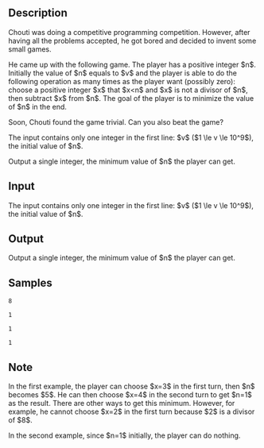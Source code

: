 ## Description

<div><p>Chouti was doing a competitive programming competition. However, after having all the problems accepted, he got bored and decided to invent some small games.</p><p>He came up with the following game. The player has a positive integer $n$. Initially the value of $n$ equals to $v$ and the player is able to do the following operation as many times as the player want (possibly zero): choose a positive integer $x$ that $x&lt;n$ and $x$ is not a divisor of $n$, then subtract $x$ from $n$. The goal of the player is to minimize the value of $n$ in the end.</p><p>Soon, Chouti found the game trivial. Can you also beat the game?</p></div><div class="input-specification"><p>The input contains only one integer in the first line: $v$ ($1 \le v \le 10^9$), the initial value of $n$.</p></div><div class="output-specification"><p>Output a single integer, the minimum value of $n$ the player can get.</p></div>

## Input

<p>The input contains only one integer in the first line: $v$ ($1 \le v \le 10^9$), the initial value of $n$.</p>

## Output

<p>Output a single integer, the minimum value of $n$ the player can get.</p>

## Samples

```input1
8
```

```output1
1
```






```input2
1
```

```output2
1
```




## Note

<p>In the first example, the player can choose $x=3$ in the first turn, then $n$ becomes $5$. He can then choose $x=4$ in the second turn to get $n=1$ as the result. There are other ways to get this minimum. However, for example, he cannot choose $x=2$ in the first turn because $2$ is a divisor of $8$.</p><p>In the second example, since $n=1$ initially, the player can do nothing.</p>
